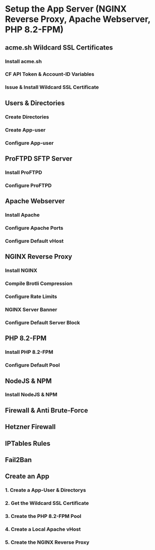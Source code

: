 # Setup the App Server (NGINX Reverse Proxy, Apache Webserver, PHP 8.2-FPM)

## acme.sh Wildcard SSL Certificates
### Install acme.sh
### CF API Token & Account-ID Variables
### Issue & Install Wildcard SSL Certificate

## Users & Directories
### Create Directories
### Create App-user
### Configure App-user

## ProFTPD SFTP Server
### Install ProFTPD
### Configure ProFTPD

## Apache Webserver
### Install Apache
### Configure Apache Ports
### Configure Default vHost

## NGINX Reverse Proxy
### Install NGINX
### Compile Brotli Compression
### Configure Rate Limits
### NGINX Server Banner
### Configure Default Server Block

## PHP 8.2-FPM
### Install PHP 8.2-FPM
### Configure Default Pool

## NodeJS & NPM
### Install NodeJS & NPM

## Firewall & Anti Brute-Force
## Hetzner Firewall
## IPTables Rules
## Fail2Ban

## Create an App
### 1. Create a App-User & Directorys
### 2. Get the Wildcard SSL Certificate
### 3. Create the PHP 8.2-FPM Pool
### 4. Create a Local Apache vHost
### 5. Create the NGINX Reverse Proxy
